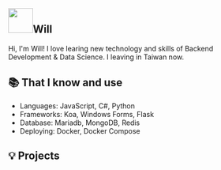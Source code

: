 ## <img width="50px" src="https://raw.githubusercontent.com/ms314006/ms314006/basic/resource/gqsm.png" />Will

Hi, I'm Will! I love learing new technology and skills of Backend Development & Data Science. I leaving in Taiwan now.

## 📚 That I know and use
- Languages: JavaScript, C#, Python
- Frameworks: Koa, Windows Forms, Flask 
- Database: Mariadb, MongoDB, Redis
- Deploying: Docker, Docker Compose

## 💡 Projects
